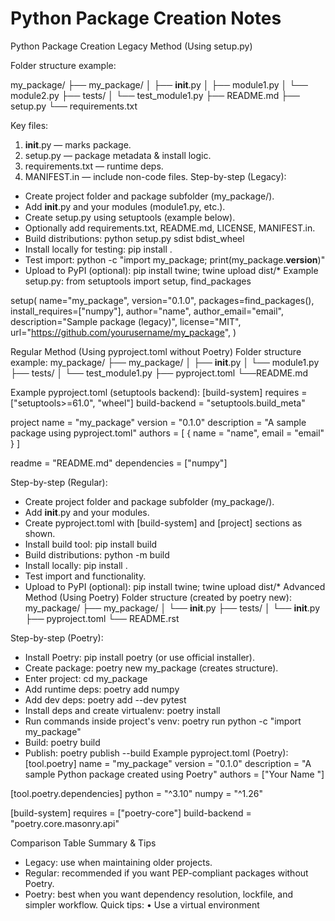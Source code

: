 # Python Package Creation Notes

Python Package Creation 
Legacy Method (Using setup.py)


Folder structure example:

my_package/
├── my_package/
│   ├── __init__.py
│   ├── module1.py
│   └── module2.py
├── tests/
│   └── test_module1.py
├── README.md
├── setup.py
└── requirements.txt



Key files:
1. __init__.py — marks package. 
2. setup.py — package metadata & install logic.
 3. requirements.txt — runtime deps. 
4. MANIFEST.in — include non-code files.
Step-by-step (Legacy):
- Create project folder and package subfolder (my_package/).
- Add __init__.py and your modules (module1.py, etc.).
- Create setup.py using setuptools (example below).
- Optionally add requirements.txt, README.md, LICENSE, MANIFEST.in.
- Build distributions: python setup.py sdist bdist_wheel
- Install locally for testing: pip install .
- Test import: python -c "import my_package; print(my_package.__version__)"
- Upload to PyPI (optional): pip install twine; twine upload dist/*
Example setup.py:
from setuptools import setup, find_packages

setup(
    name="my_package",
    version="0.1.0",
    packages=find_packages(),
    install_requires=["numpy"],
    author="name",
    author_email="email",
    description="Sample package (legacy)",
    license="MIT",
    url="https://github.com/yourusername/my_package",
)

Regular Method (Using pyproject.toml without Poetry)
Folder structure example:
my_package/
├── my_package/
│   ├── __init__.py
│   └── module1.py
├── tests/
│   └── test_module1.py
├── pyproject.toml
└──README.md


Example pyproject.toml (setuptools backend):
[build-system]
requires = ["setuptools>=61.0", "wheel"]
build-backend = "setuptools.build_meta"

project
name = "my_package"
version = "0.1.0"
description = "A sample package using pyproject.toml"
authors = [
  { name = "name", email = "email" }
]

readme = "README.md"
dependencies = ["numpy"]


Step-by-step (Regular):
- Create project folder and package subfolder (my_package/).
- Add __init__.py and your modules.
- Create pyproject.toml with [build-system] and [project] sections as shown.
- Install build tool: pip install build
- Build distributions: python -m build
- Install locally: pip install .
- Test import and functionality.
- Upload to PyPI (optional): pip install twine; twine upload dist/*
Advanced Method (Using Poetry)
Folder structure (created by poetry new):
my_package/
├── my_package/
│   └── __init__.py
├── tests/
│   └── __init__.py
├── pyproject.toml
└── README.rst

Step-by-step (Poetry):
- Install Poetry: pip install poetry (or use official installer).
- Create package: poetry new my_package (creates structure).
- Enter project: cd my_package
- Add runtime deps: poetry add numpy
- Add dev deps: poetry add --dev pytest
- Install deps and create virtualenv: poetry install
- Run commands inside project's venv: poetry run python -c "import my_package"
- Build: poetry build
- Publish: poetry publish --build
Example pyproject.toml (Poetry):
[tool.poetry]
name = "my_package"
version = "0.1.0"
description = "A sample Python package created using Poetry"
authors = ["Your Name <your email>"]

[tool.poetry.dependencies]
python = "^3.10"
numpy = "^1.26"

[build-system]
requires = ["poetry-core"]
build-backend = "poetry.core.masonry.api"

Comparison Table
Summary & Tips
- Legacy: use when maintaining older projects.
- Regular: recommended if you want PEP-compliant packages without Poetry.
- Poetry: best when you want dependency resolution, lockfile, and simpler workflow.
Quick tips:
• Use a virtual environment
